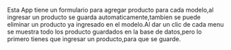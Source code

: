 Esta App tiene un formulario para agregar producto para cada modelo,al ingresar un producto se guarda automaticamente,tambien se puede eliminar un producto ya ingresado en el modelo.Al dar un clic de cada menu se muestra todo los producto guardados en la base de datos,pero lo primero tienes que ingresar un producto,para que se guarde.
